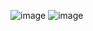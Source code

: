![image](https://github.com/user-attachments/assets/cbee224a-0039-4baa-aee4-12c40c57ddf1)
![image](https://github.com/user-attachments/assets/d725895d-64a9-4a76-a059-df49b9db3e2b)
